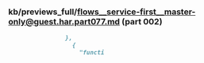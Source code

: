 ### kb/previews_full/flows__service-first__master-only@guest.har.part077.md (part 002)

```md
                },
                  {
                    "functi
```

```

